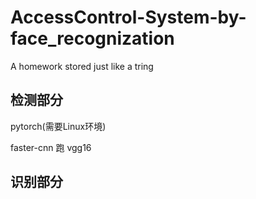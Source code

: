 # AccessControl-System-by-face_recognization
A homework stored just like a tring

## 检测部分
pytorch(需要Linux环境) 

faster-cnn 跑 vgg16

## 识别部分